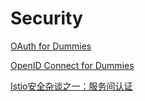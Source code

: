 # Security

[OAuth for Dummies](https://github.com/acappella2017/articles/issues/1)


[OpenID Connect for Dummies](https://github.com/acappella2017/articles/issues/2)


[Istio安全杂谈之一：服务间认证](https://github.com/acappella2017/articles/issues/3)
